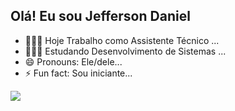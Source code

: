 ## Olá! Eu sou Jefferson Daniel


- 🧑🏻‍💼 Hoje Trabalho como Assistente Técnico ...
- 👨🏻‍💻 Estudando Desenvolvimento de Sistemas ...
- 😄 Pronouns: Ele/dele...
- ⚡ Fun fact: Sou iniciante...

<picture>
  <source
    srcset="https://github-readme-stats.vercel.app/api?username=jeffersoniel&show_icons=true&theme=tokyonight"
    media="(prefers-color-scheme: tokyonight)"
  />
  <source
    srcset="https://github-readme-stats.vercel.app/api?username=jeffersoniel&show_icons=true"
    media="(prefers-color-scheme: rose), (prefers-color-scheme: no-preference)"
  />
  <img src="https://github-readme-stats.vercel.app/api?username=jeffersoniel&show_icons=true" />
</picture>
